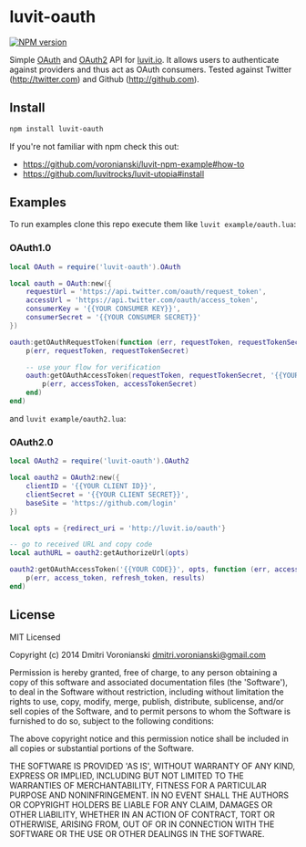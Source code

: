 # luvit-oauth

[![NPM version](https://badge.fury.io/js/luvit-oauth.svg)](http://badge.fury.io/js/luvit-oauth)

Simple [OAuth](http://en.wikipedia.org/wiki/OAuth) and [OAuth2](http://en.wikipedia.org/wiki/OAuth2#OAuth_2.0) API for [luvit.io](http://luvit.io). It allows users to authenticate against providers and thus act as OAuth consumers. Tested against Twitter (http://twitter.com) and Github (http://github.com).

## Install

```bash
npm install luvit-oauth
```

If you're not familiar with npm check this out:

- https://github.com/voronianski/luvit-npm-example#how-to
- https://github.com/luvitrocks/luvit-utopia#install

## Examples

To run examples clone this repo execute them like ``luvit example/oauth.lua``:

### OAuth1.0

```lua
local OAuth = require('luvit-oauth').OAuth

local oauth = OAuth:new({
	requestUrl = 'https://api.twitter.com/oauth/request_token',
	accessUrl = 'https://api.twitter.com/oauth/access_token',
	consumerKey = '{{YOUR CONSUMER KEY}}',
	consumerSecret = '{{YOUR CONSUMER SECRET}}'
})

oauth:getOAuthRequestToken(function (err, requestToken, requestTokenSecret)
	p(err, requestToken, requestTokenSecret)

	-- use your flow for verification
	oauth:getOAuthAccessToken(requestToken, requestTokenSecret, '{{YOUR OAUTH VERIFIER}}', function (err, accessToken, accessTokenSecret)
		p(err, accessToken, accessTokenSecret)
	end)
end)
```

and ``luvit example/oauth2.lua``:

### OAuth2.0

```lua
local OAuth2 = require('luvit-oauth').OAuth2

local oauth2 = OAuth2:new({
	clientID = '{{YOUR CLIENT ID}}',
	clientSecret = '{{YOUR CLIENT SECRET}}',
	baseSite = 'https://github.com/login'
})

local opts = {redirect_uri = 'http://luvit.io/oauth'}

-- go to received URL and copy code
local authURL = oauth2:getAuthorizeUrl(opts)

oauth2:getOAuthAccessToken('{{YOUR CODE}}', opts, function (err, access_token, refresh_token, results)
	p(err, access_token, refresh_token, results)
end)
```

## License

MIT Licensed

Copyright (c) 2014 Dmitri Voronianski [dmitri.voronianski@gmail.com](mailto:dmitri.voronianski@gmail.com)

Permission is hereby granted, free of charge, to any person obtaining
a copy of this software and associated documentation files (the
'Software'), to deal in the Software without restriction, including
without limitation the rights to use, copy, modify, merge, publish,
distribute, sublicense, and/or sell copies of the Software, and to
permit persons to whom the Software is furnished to do so, subject to
the following conditions:

The above copyright notice and this permission notice shall be
included in all copies or substantial portions of the Software.

THE SOFTWARE IS PROVIDED 'AS IS', WITHOUT WARRANTY OF ANY KIND,
EXPRESS OR IMPLIED, INCLUDING BUT NOT LIMITED TO THE WARRANTIES OF
MERCHANTABILITY, FITNESS FOR A PARTICULAR PURPOSE AND NONINFRINGEMENT.
IN NO EVENT SHALL THE AUTHORS OR COPYRIGHT HOLDERS BE LIABLE FOR ANY
CLAIM, DAMAGES OR OTHER LIABILITY, WHETHER IN AN ACTION OF CONTRACT,
TORT OR OTHERWISE, ARISING FROM, OUT OF OR IN CONNECTION WITH THE
SOFTWARE OR THE USE OR OTHER DEALINGS IN THE SOFTWARE.
